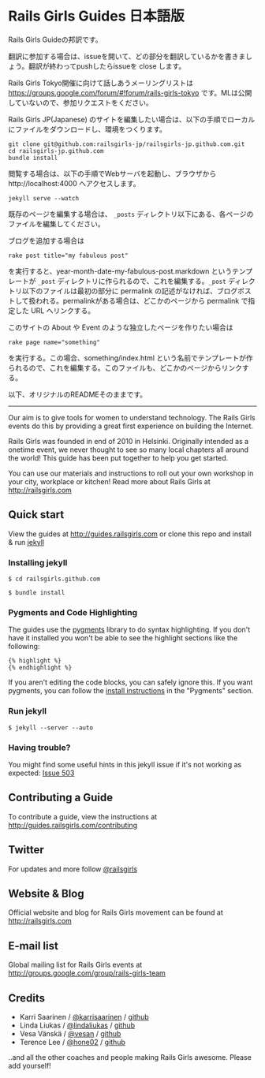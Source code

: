 # Rails Girls Guides 日本語版

Rails Girls Guideの邦訳です。

翻訳に参加する場合は、issueを開いて、どの部分を翻訳しているかを書きましょう。翻訳が終わってpushしたらissueを close します。

Rails Girls Tokyo開催に向けて話しあうメーリングリストは　https://groups.google.com/forum/#!forum/rails-girls-tokyo です。MLは公開していないので、参加リクエストをください。

Rails Girls JP(Japanese) のサイトを編集したい場合は、以下の手順でローカルにファイルをダウンロードし、環境をつくります。

```
git clone git@github.com:railsgirls-jp/railsgirls-jp.github.com.git
cd railsgirls-jp.github.com
bundle install
```

閲覧する場合は、以下の手順でWebサーバを起動し、ブラウザから http://localhost:4000 へアクセスします。

```
jekyll serve --watch
```

既存のページを編集する場合は、 ```_posts``` ディレクトリ以下にある、各ページのファイルを編集してください。

ブログを追加する場合は

```
rake post title="my fabulous post"
```

を実行すると、year-month-date-my-fabulous-post.markdown というテンプレートが ```_post``` ディレクトリに作られるので、これを編集する。```_post``` ディレクトリ以下のファイルは最初の部分に permalink の記述がなければ、ブログポストして扱われる。permalinkがある場合は、どこかのページから permalink で指定した URL へリンクする。

このサイトの About や Event のような独立したページを作りたい場合は

```
rake page name="something"
```

を実行する。この場合、something/index.html という名前でテンプレートが作られるので、これを編集する。このファイルも、どこかのページからリンクする。

以下、オリジナルのREADMEそのままです。

----

Our aim is to give tools for women to understand technology. The Rails Girls events do this by providing a great first experience on building the Internet.

Rails Girls was founded in end of 2010 in Helsinki. Originally intended as a onetime event, we never thought to see so many local chapters all around the world! This guide has been put together to help you get started.

You can use our materials and instructions to roll out your own workshop in your city, workplace or kitchen! Read more about Rails Girls at http://railsgirls.com

## Quick start

View the guides at http://guides.railsgirls.com or clone this repo and install & run [jekyll](https://github.com/mojombo/jekyll)

### Installing jekyll

```
$ cd railsgirls.github.com
```

```
$ bundle install
```

### Pygments and Code Highlighting

The guides use the [pygments](http://pygments.org/) library to do syntax highlighting. If you don't have it installed you won't be able to see the highlight sections like the following:

```
{% highlight %}
{% endhighlight %}
```

If you aren't editing the code blocks, you can safely ignore this. If you want pygments, you can follow the [install instructions](https://github.com/mojombo/jekyll/wiki/Install) in the "Pygments" section.

### Run jekyll

```
$ jekyll --server --auto
```

### Having trouble?

You might find some useful hints in this jekyll issue if it's not working as expected: [Issue 503](https://github.com/mojombo/jekyll/issues/503)

## Contributing a Guide

To contribute a guide, view the instructions at http://guides.railsgirls.com/contributing

## Twitter

For updates and more follow [@railsgirls](https://twitter.com/railsgirls)

## Website & Blog 

Official website and blog for Rails Girls movement can be found at http://railsgirls.com

## E-mail list

Global mailing list for Rails Girls events at http://groups.google.com/group/rails-girls-team

## Credits

* Karri Saarinen / [@karrisaarinen](https://twitter.com/karrisaarinen) / [github](http://github.com/ksaa)
* Linda Liukas / [@lindaliukas](https://twitter.com/lindaliukas) / [github](http://github.com/lindaliukas)
* Vesa Vänskä / [@vesan](https://twitter.com/vesan) / [github](http://github.com/vesan)
* Terence Lee / [@hone02](https://twitter.com/hone02) / [github](http://github.com/hone)

..and all the other coaches and people making Rails Girls awesome. Please add yourself!

